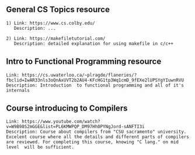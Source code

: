 ## General CS Topics resource
	1) Link: https://www.cs.colby.edu/
	   Description: ...
	
	2) Link: https://makefiletutorial.com/
	   Description: detailed explanation for using makefile in c/c++
	
## Intro to Functional Programming resource
	Link: https://cs.uwaterloo.ca/~plragde/flaneries/?fbclid=IwAR33nls3oQnAxUVT2b2AU4-KFcHG1tp3Wq1cmD_9fEXe2lUPSYgYIuwnRVU
	Description: Introduction  to functional programming and all of it's internals


## Course introducing to Compilers
	Link: https://www.youtube.com/watch?v=W9B98S2mGGE&list=PL6KMWPQP_DM97Hh0PYNgJord-sANFTI3i
	Description: Course about compilers from "CSU sacramento" university. Excelent course where all the details and different parts of compilers are reviewed. For completing this course, knowing "C lang." on mid level  will be sufficient.
